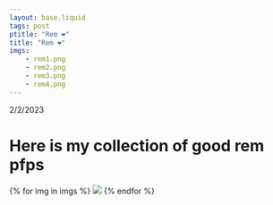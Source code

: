 ```yaml
---
layout: base.liquid
tags: post
ptitle: "Rem ❤️"
title: "Rem ❤️"
imgs:
    - rem1.png
    - rem2.png
    - rem3.png
    - rem4.png
---
```

2/2/2023
# Here is my collection of good rem pfps
{% for img in imgs %}
![]({{img}})
{% endfor %}